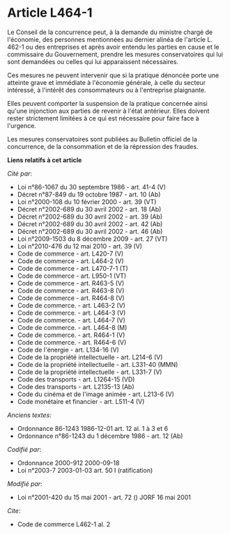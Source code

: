 # Article L464-1

Le Conseil de la concurrence peut, à la demande du ministre chargé de l'économie, des personnes mentionnées au dernier alinéa
de l'article L. 462-1 ou des entreprises et après avoir entendu les parties en cause et le commissaire du Gouvernement,
prendre les mesures conservatoires qui lui sont demandées ou celles qui lui apparaissent nécessaires.

Ces mesures ne peuvent intervenir que si la pratique dénoncée porte une atteinte grave et immédiate à l'économie générale, à
celle du secteur intéressé, à l'intérêt des consommateurs ou à l'entreprise plaignante.

Elles peuvent comporter la suspension de la pratique concernée ainsi qu'une injonction aux parties de revenir à l'état
antérieur. Elles doivent rester strictement limitées à ce qui est nécessaire pour faire face à l'urgence.

Les mesures conservatoires sont publiées au Bulletin officiel de la concurrence, de la consommation et de la répression des
fraudes.

**Liens relatifs à cet article**

_Cité par_:

  - Loi n°86-1067 du 30 septembre 1986 - art. 41-4 (V)
  - Décret n°87-849 du 19 octobre 1987 - art. 10 (Ab)
  - Loi n°2000-108 du 10 février 2000 - art. 39 (VT)
  - Décret n°2002-689 du 30 avril 2002 - art. 18 (Ab)
  - Décret n°2002-689 du 30 avril 2002 - art. 39 (Ab)
  - Décret n°2002-689 du 30 avril 2002 - art. 42 (Ab)
  - Décret n°2002-689 du 30 avril 2002 - art. 46 (Ab)
  - Loi n°2009-1503 du 8 décembre 2009 - art. 27 (VT)
  - Loi n°2010-476 du 12 mai 2010 - art. 39 (V)
  - Code de commerce - art. L420-7 (V)
  - Code de commerce - art. L464-2 (V)
  - Code de commerce - art. L470-7-1 (T)
  - Code de commerce - art. L950-1 (VT)
  - Code de commerce - art. R463-5 (V)
  - Code de commerce - art. R463-8 (V)
  - Code de commerce - art. R464-8 (V)
  - Code de commerce. - art. L463-2 (V)
  - Code de commerce. - art. L464-3 (V)
  - Code de commerce. - art. L464-7 (V)
  - Code de commerce. - art. L464-8 (M)
  - Code de commerce. - art. R464-1 (V)
  - Code de commerce. - art. R464-6 (V)
  - Code de l'énergie - art. L134-16 (V)
  - Code de la propriété intellectuelle - art. L214-6 (V)
  - Code de la propriété intellectuelle - art. L331-40 (MMN)
  - Code de la propriété intellectuelle - art. L331-7 (V)
  - Code des transports - art. L1264-15 (VD)
  - Code des transports - art. L2135-13 (Ab)
  - Code du cinéma et de l'image animée - art. L213-6 (V)
  - Code monétaire et financier - art. L511-4 (V)

_Anciens textes_:

  - Ordonnance 86-1243 1986-12-01 art. 12 al. 1 à 3 et 6
  - Ordonnance n°86-1243 du 1 décembre 1986 - art. 12 (Ab)

_Codifié par_:

  - Ordonnance 2000-912 2000-09-18
  - Loi n°2003-7 2003-01-03 art. 50 I (ratification)

_Modifié par_:

  - Loi n°2001-420 du 15 mai 2001 - art. 72 () JORF 16 mai 2001

_Cite_:

  - Code de commerce L462-1 al. 2
